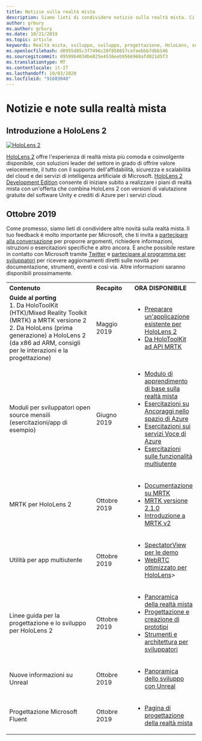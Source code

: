 ```yaml
---
title: Notizie sulla realtà mista
description: Siamo lieti di condividere notizie sulla realtà mista. Ci auguriamo di ricevere commenti e suggerimenti e invitare gli utenti a partecipare alla conversazione.
author: grbury
ms.author: grbury
ms.date: 10/21/2019
ms.topic: article
keywords: Realtà mista, sviluppo, sviluppo, progettazione, HoloLens, servizi di Azure, notizie, HoloLens 2
ms.openlocfilehash: d0955d85c3f7496c28f858657cafeebbb7dbb146
ms.sourcegitcommit: 09599b4034be825e4536eeb9566968afd021d5f3
ms.translationtype: MT
ms.contentlocale: it-IT
ms.lasthandoff: 10/03/2020
ms.locfileid: "91683040"
---
```

# <a name="mixed-reality-news-and-notes"></a>Notizie e note sulla realtà mista

## <a name="introducing-hololens-2"></a>Introduzione a HoloLens 2

[![HoloLens 2](images/hololens2.jpg)](https://www.microsoft.com/hololens/hardware)

[HoloLens 2](https://www.microsoft.com/hololens/hardware) offre l'esperienza di realtà mista più comoda e coinvolgente disponibile, con soluzioni leader del settore in grado di offrire valore velocemente, il tutto con il supporto dell'affidabilità, sicurezza e scalabilità del cloud e dei servizi di intelligenza artificiale di Microsoft. [HoloLens 2 Development Edition](https://www.microsoft.com//hololens/developers) consente di iniziare subito a realizzare i piani di realtà mista con un'offerta che combina HoloLens 2 con versioni di valutazione gratuite del software Unity e crediti di Azure per i servizi cloud.

## <a name="october-2019"></a>Ottobre 2019

Come promesso, siamo lieti di condividere altre novità sulla realtà mista. Il tuo feedback è molto importante per Microsoft, che ti invita a [partecipare alla conversazione](https://holodevelopersslack.azurewebsites.net/) per proporre argomenti, richiedere informazioni, istruzioni o esercitazioni specifiche e altro ancora. È anche possibile restare in contatto con Microsoft tramite [Twitter](https://twitter.com/MxdRealityDev) e [partecipare al programma per sviluppatori](https://aka.ms/iwantmr) per ricevere aggiornamenti diretti sulle novità per documentazione, strumenti, eventi e così via. Altre informazioni saranno disponibili prossimamente.

<table>
<tr>
<th style="width: 400px; text-align:left;">Contenuto</th><th style="width: 125px; text-align:left;">Recapito</th><th style="width: 125px; text-align:left;">ORA DISPONIBILE</th>
</tr> 
<tr>
<td><b>Guide al porting</b> <br>1. Da HoloToolKit (HTK)/Mixed Reality Toolkit (MRTK) a MRTK versione 2
<br>2. Da HoloLens (prima generazione) a HoloLens 2 (da x86 ad ARM, consigli per le interazioni e la progettazione)
</td></td><td>Maggio 2019</td><td> <ul><li><a href=https://docs.microsoft.com/windows/mixed-reality/mrtk-porting-guide>Preparare un'applicazione esistente per HoloLens 2</a><li><a href=https://microsoft.github.io/MixedRealityToolkit-Unity/Documentation/HTKToMRTKPortingGuide.html>Da HoloToolKit ad API MRTK</a></td>
</tr>
<tr>
<td>Moduli per sviluppatori open source mensili (esercitazioni/app di esempio)</td><td>Giugno 2019</td><td> <ul><li><a href=https://docs.microsoft.com/windows/mixed-reality/mrlearning-base-ch1>Modulo di apprendimento di base sulla realtà mista</a><li><a href=https://docs.microsoft.com/windows/mixed-reality/mrlearning-asa-ch1>Esercitazioni su Ancoraggi nello spazio di Azure</a><li><a href=https://docs.microsoft.com/windows/mixed-reality/mrlearning-speechsdk-ch1>Esercitazioni sui servizi Voce di Azure</a><li><a href=https://docs.microsoft.com/windows/mixed-reality/mrlearning-sharing(photon)-ch1>Esercitazioni sulle funzionalità multiutente</a></td>
</tr>
<tr>
<td>MRTK per HoloLens 2</td><td>Ottobre 2019</td><td> <ul><li><a href=https://microsoft.github.io/MixedRealityToolkit-Unity/Documentation/GettingStartedWithTheMRTK.html>Documentazione su MRTK</a><li><a href=https://github.com/Microsoft/MixedRealityToolkit-Unity/releases>MRTK versione 2.1.0</a><li><a href=https://docs.microsoft.com/windows/mixed-reality/mrtk-getting-started>Introduzione a MRTK v2</a></td>
</tr>
<tr>
<td>Utilità per app multiutente</td><td>Ottobre 2019</td><td> <ul><li><a href=https://docs.microsoft.com/windows/mixed-reality/spectator-view>SpectatorView per le demo</a><li><a href=https://github.com/microsoft/MixedReality-WebRTC>WebRTC ottimizzato per HoloLens</a>></td>
</tr>
<tr>
<td>Linee guida per la progettazione e lo sviluppo per HoloLens 2</td><td>Ottobre 2019</td><td> <ul><li><a href=https://docs.microsoft.com/windows/mixed-reality/>Panoramica della realtà mista</a><li><a href=https://docs.microsoft.com/windows/mixed-reality/design>Progettazione e creazione di prototipi</a><li><a href=https://docs.microsoft.com/windows/mixed-reality/development>Strumenti e architettura per sviluppatori</a></td>
</tr>
<tr>
  <td>Nuove informazioni su Unreal</td><td>Ottobre 2019</td><td> <ul><li><a href=https://docs.microsoft.com/windows/mixed-reality/unreal-development-overview>Panoramica dello sviluppo con Unreal</a></td>
</tr>
<tr>
  <td>Progettazione Microsoft Fluent</td><td>Ottobre 2019</td><td> <ul><li><a href=https://www.microsoft.com/design/fluent/>Pagina di progettazione della realtà mista</a></td>
</tr>
</table>
